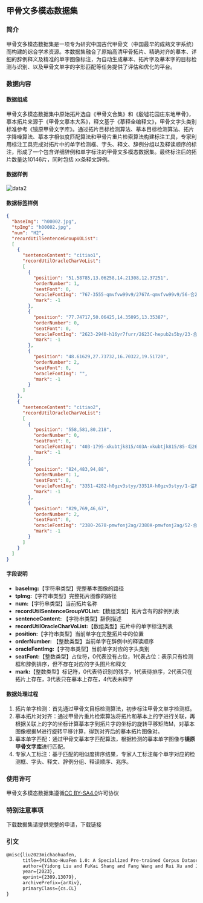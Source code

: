 ## 甲骨文多模态数据集



### 简介

甲骨文多模态数据集是一项专为研究中国古代甲骨文（中国最早的成熟文字系统）而构建的综合学术资源。本数据集融合了原始高清甲骨拓片、精确对⻬的摹本、详细的辞例释义及精准的单字图像标注，为自动生成摹本、拓片字及摹本字的目标检测与识别、以及甲骨文单字的字形匹配等任务提供了评估和优化的平台。

### 数据内容

#### 数据组成

甲骨文多模态数据集中原始拓片选自《甲骨文合集》和《殷墟花园庄东地甲骨》，摹本拓片来源于《甲骨文摹本大系》，释文基于《摹释全编释文》，甲骨文字头类别标准参考《镜原甲骨文字库》。通过拓片目标检测算法、摹本目标检测算法、拓片字降噪算法、摹本字相似度匹配算法和甲骨片重片检索算法构建标注工具，专家利用标注工具完成对拓片中的单字检测框、字头、释文、辞例分组以及释读顺序的标注，形成了一个包含详细辞例和单字标注的甲骨文多模态数据集。最终标注后的拓片数量达10146片，同时包括 xx条释文辞例。

#### 数据样例

![data2](./image/data2.BMP)

#### 数据标签样例

```json
{
  "baseImg": "h00002.jpg",
  "tpImg": "h00002.jpg",
  "num": "H2",
  "recordUtilSentenceGroupVOList":
  [
    {
      "sentenceContent": "citiao1",
      "recordUtilOracleCharVoList":
      [
        {
          "position": "51.58785,13.06258,14.21308,12.37251",
          "orderNumber": 1,
          "seatFont": 0,
          "oracleFontImg": "767-3555-qmvfvw99v9/2767A-qmvfvw99v9/56-合28450-96g45i4vyv.png",
          "mark": -1
        },
        {
          "position": "77.74717,50.06425,14.35095,13.35387",
          "orderNumber": 0,
          "seatFont": 0,
          "oracleFontImg": "2623-2940-h16yr7furr/2623C-hepub2s5by/23-合19667-xwmem00mse.png",
          "mark": -1
        },
        {
          "position": "48.61629,27.73732,16.70322,19.51720",
          "orderNumber": 2,
          "seatFont": 0,
          "oracleFontImg": "",
          "mark": -1
        }
      ]
    },
    {
      "sentenceContent": "citiao2",
      "recordUtilOracleCharVoList":
      [
        {
          "position": "558,581,80,218",
          "orderNumber": 0,
          "seatFont": 0,
          "oracleFontImg": "403-1795-xkubtjk815/403A-xkubtjk815/85-屯2666-zew5f9wok4.png",
          "mark": -1
        },
        {
          "position": "824,483,94,88",
          "orderNumber": 1,
          "seatFont": 0,
          "oracleFontImg": "3351-4282-h0gzv3styy/3351A-h0gzv3styy/1-诂林3348-h0gzv3styy.png",
          "mark": -1
        },
        {
          "position": "829,769,46,67",
          "orderNumber": 2,
          "seatFont": 0,
          "oracleFontImg": "2380-2678-pmwfonj2ag/2380A-pmwfonj2ag/52-合22135-0sl1gs9vt8.png",
          "mark": -1
        }
      ]
    }
  ]
}
```

#### 字段说明

- **baseImg:**【字符串类型】完整摹本图像的路径
- **tpImg:**【字符串类型】完整拓片图像的路径
- **num:**【字符串类型】当前拓片名称
- **recordUtilSentenceGroupVOList:**【数组类型】拓片含有的辞例列表
- **sentenceContent:** 【字符串类型】辞例描述
- **recordUtilOracleCharVoList:**【数组类型】拓片中的单字标注列表
- **position:**【字符串类型】当前单字在完整拓片中的位置
- **orderNumber:** 【整数类型】当前单字在辞例中的释读顺序
- **oracleFontImg:**【字符串类型】当前单字对应的字头类别
- **seatFont:**【整数类型】占位符，0代表没有占位，1代表占位：表示只有检测框和辞例排序，但不存在对应的字头图片和释文
- **mark:**【整数类型】标记符，0代表待识别的残字，1代表待排序，2代表只在拓片上存在，3代表只在摹本上存在，4代表未释字

#### 数据处理过程

1. 拓片单字检测：首先通过甲骨文目标检测算法，初步标注甲骨文单字检测框。
2. 摹本拓片对对齐：通过甲骨片重片检索算法将拓片和摹本上的字进行关联，再根据关联上的字的坐标计算摹本字到拓片字的坐标的旋转平移矩阵M，对摹本图像根据M进行旋转平移计算，得到对齐后的摹本拓片图像对。
3. 摹本单字匹配：通过甲骨文摹本字匹配算法，根据检测的摹本单字图像与**镜原甲骨文字库**进行匹配。
4. 专家人工标注：基于匹配的相似度排序结果，专家人工标注每个单字对应的检测框、字头、释文、辞例分组、释读顺序、兆序。



### 使用许可

甲骨文多模态数据集遵循[CC BY-SA4.0](https://creativecommons.org/licenses/by-sa/4.0/)许可协议

### 特别注意事项

下载数据集请提供完整的申请，下载链接



### 引文

```latex
@misc{liu2023michaohuafen,
      title={MiChao-HuaFen 1.0: A Specialized Pre-trained Corpus Dataset for Domain-specific Large Models}, 
      author={Yidong Liu and FuKai Shang and Fang Wang and Rui Xu and Jun Wang and Wei Li and Yao Li and Conghui He},
      year={2023},
      eprint={2309.13079},
      archivePrefix={arXiv},
      primaryClass={cs.CL}
}
```

